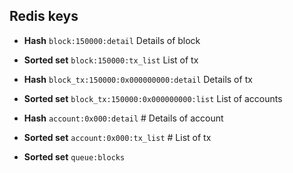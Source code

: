 ## Redis keys

* **Hash** `block:150000:detail` Details of block
* **Sorted set** `block:150000:tx_list` List of tx

* **Hash** `block_tx:150000:0x000000000:detail` Details of tx
* **Sorted set** `block_tx:150000:0x000000000:list` List of accounts

* **Hash** `account:0x000:detail` # Details of account
* **Sorted set** `account:0x000:tx_list` # List of tx

* **Sorted set** `queue:blocks`